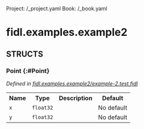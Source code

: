 Project: /_project.yaml
Book: /_book.yaml

# fidl.examples.example2




## **STRUCTS**

### Point {:#Point}
*Defined in [fidl.examples.example2/example-2.test.fidl](https://fuchsia.googlesource.com/fuchsia/+/master/zircon/tools/fidl/examples/example-2.test.fidl#7)*





<table>
    <tr><th>Name</th><th>Type</th><th>Description</th><th>Default</th></tr><tr>
            <td><code>x</code></td>
            <td>
                <code>float32</code>
            </td>
            <td></td>
            <td>No default</td>
        </tr><tr>
            <td><code>y</code></td>
            <td>
                <code>float32</code>
            </td>
            <td></td>
            <td>No default</td>
        </tr>
</table>













